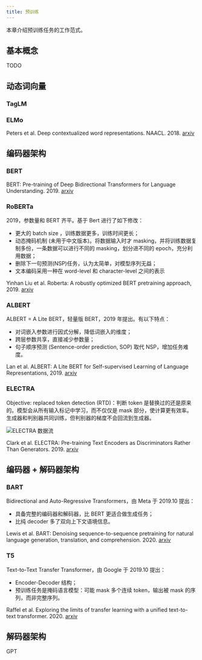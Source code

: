 ```yaml
---
title: 预训练
---
```


本章介绍预训练任务的工作范式。

## 基本概念

TODO

## 动态词向量

### TagLM



### ELMo

Peters et al. Deep contextualized word representations. NAACL. 2018. [arxiv](https://arxiv.org/abs/1802.05365)

## 编码器架构

### BERT

BERT: Pre-training of Deep Bidirectional Transformers for Language Understanding. 2019. [arxiv](https://arxiv.org/abs/1810.04805)

### RoBERTa

2019，参数量和 BERT 齐平。基于 Bert 进行了如下修改：

- 更大的 batch size ，训练数据更多，训练时间更长；
- 动态掩码机制 (未用于中文版本)。将数据输入时才 masking，并将训练数据复制多份，一条数据可以进行不同的 masking，划分进不同的 epoch，充分利用数据；
- 删除下一句预测(NSP)任务，认为太简单，对模型序列无益；
- 文本编码采用一种在 word-level 和 character-level 之间的表示

Yinhan Liu et al. Roberta: A robustly optimized BERT pretraining approach, 2019. [arxiv](https://arxiv.org/abs/1907.11692)

### ALBERT

ALBERT = A Lite BERT，轻量版 BERT，2019 年提出。有以下特点：

- 对词嵌入参数进行因式分解，降低词嵌入的维度；
- 跨层参数共享，直接减少参数量；
- 句子顺序预测 (Sentence-order prediction, SOP) 取代 NSP，增加任务难度。

Lan et al. ALBERT: A Lite BERT for Self-supervised Learning of Language Representations, 2019. [arxiv](https://arxiv.org/abs/1909.11942)

### ELECTRA

Objective: replaced token detection (RTD)：判断 token 是替换过的还是原来的。模型会从所有输入标记中学习，而不仅仅是 mask 部分，使计算更有效率。生成器和判别器共同训练，但判别器的梯度不会回流到生成器。

![ELECTRA 数据流](https://cdn.dwj601.cn/images/20250609085523460.png)

Clark et al. ELECTRA: Pre-training Text Encoders as Discriminators Rather Than Generators. 2019. [arxiv](https://arxiv.org/abs/2003.10555)

## 编码器 + 解码器架构

### BART

Bidirectional and Auto-Regressive Transformers，由 Meta 于 2019.10 提出：

- 具备完整的编码器和解码器，比 BERT 更适合做生成任务；
- 比纯 decoder 多了双向上下文语境信息。

Lewis et al. BART: Denoising sequence-to-sequence pretraining for natural language generation, translation, and comprehension. 2020. [arxiv](https://arxiv.org/abs/1910.13461)

### T5

Text-to-Text Transfer Transformer，由 Google 于 2019.10 提出：

- Encoder-Decoder 结构；
- 预训练任务是掩码语言模型：可能 mask 多个连续 token，输出被 mask 的序列，而非完整序列。

Raffel et al. Exploring the limits of transfer learning with a unified text-to-text transformer. 2020. [arxiv](https://arxiv.org/abs/1910.10683)

## 解码器架构

GPT
